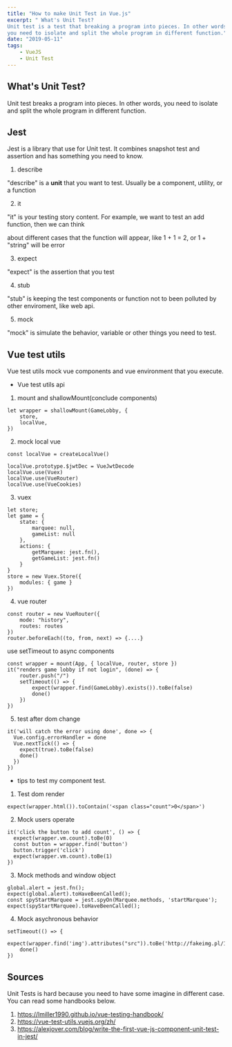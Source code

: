 ```yaml
---
title: "How to make Unit Test in Vue.js"
excerpt: " What's Unit Test? 
Unit test is a test that breaking a program into pieces. In other words, 
you need to isolate and split the whole program in different function."
date: "2019-05-11"
tags: 
    - VueJS
    - Unit Test
---
```


## What's Unit Test?

Unit test breaks a program into pieces. In other words,
you need to isolate and split the whole program in different function.

## Jest

Jest is a library that use for Unit test. It combines snapshot test and assertion and has something you need to know.

1. describe

"describe" is a **unit** that you want to test. Usually be a component, utility, or a function

2. it

"it" is your testing story content. For example, we want to test an add function, then we can think

about different cases that the function will appear, like 1 + 1 = 2, or 1 + "string" will be error

3. expect

"expect" is the assertion that you test

4. stub

"stub" is keeping the test components or function not to been polluted by other enviroment, like web api.

5. mock

"mock" is simulate the behavior, variable or other things you need to test.

## Vue test utils

Vue test utils mock vue components and vue environment that you execute.

- Vue test utils api

1. mount and shallowMount(conclude components)

```
let wrapper = shallowMount(GameLobby, {
    store,
    localVue,
})
```

2. mock local vue

```
const localVue = createLocalVue()

localVue.prototype.$jwtDec = VueJwtDecode
localVue.use(Vuex)
localVue.use(VueRouter)
localVue.use(VueCookies)
```

3. vuex

```
let store;
let game = {
    state: {
        marquee: null,
        gameList: null
    },
    actions: {
        getMarquee: jest.fn(),
        getGameList: jest.fn()
    }
}
store = new Vuex.Store({
    modules: { game }
})
```

4. vue router

```
const router = new VueRouter({
    mode: "history",
    routes: routes
})
router.beforeEach((to, from, next) => {....}
```

use setTimeout to async components

```
const wrapper = mount(App, { localVue, router, store })
it("renders game lobby if not login", (done) => {
    router.push("/")
    setTimeout(() => {
        expect(wrapper.find(GameLobby).exists()).toBe(false)
        done()
    })
})
```

5. test after dom change

```
it('will catch the error using done', done => {
  Vue.config.errorHandler = done
  Vue.nextTick(() => {
    expect(true).toBe(false)
    done()
  })
})
```

- tips to test my component test.

1. Test dom render

```
expect(wrapper.html()).toContain('<span class="count">0</span>')
```

2. Mock users operate

```
it('click the button to add count', () => {
  expect(wrapper.vm.count).toBe(0)
  const button = wrapper.find('button')
  button.trigger('click')
  expect(wrapper.vm.count).toBe(1)
})
```

3. Mock methods and window object

```
global.alert = jest.fn();
expect(global.alert).toHaveBeenCalled();
const spyStartMarquee = jest.spyOn(Marquee.methods, 'startMarquee');
expect(spyStartMarquee).toHaveBeenCalled();
```

4. Mock asychronous behavior

```
setTimeout(() => {
    expect(wrapper.find('img').attributes("src")).toBe('http://fakeimg.pl/150x260/')
    done()
})
```

## Sources

Unit Tests is hard because you need to have some imagine in different case. You can read some handbooks below.

1. https://lmiller1990.github.io/vue-testing-handbook/
2. https://vue-test-utils.vuejs.org/zh/
3. https://alexjover.com/blog/write-the-first-vue-js-component-unit-test-in-jest/
